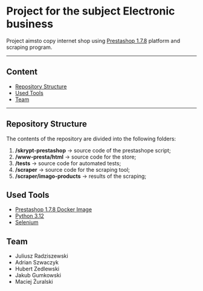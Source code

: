 # Project for the subject Electronic business

Project aimsto copy internet shop using [Prestashop 1.7.8](https://github.com/PrestaShop/PrestaShop/tree/1.7.8.x) platform and scraping program. 

---

## Content
- [Repository Structure](#repository-structure)
- [Used Tools](#used-tools)
- [Team](#team)

---

## Repository Structure
The contents of the repository are divided into the following folders:
1. **/skrypt-prestashop** -> source code of the prestashope script;
2. **/www-presta/html** -> source code for the store;
3. **/tests** -> source code for automated tests;
4. **/scraper** -> source code for the scraping tool;
5. **/scraper/imago-products** -> results of the scraping;

## Used Tools
- [Prestashop 1.7.8 Docker Image](https://github.com/PrestaShop/PrestaShop/tree/1.7.8.x)
- [Python 3.12](https://www.python.org/downloads/release/python-3120/)
- [Selenium](https://www.selenium.dev/documentation/)

## Team
- Juliusz Radziszewski
- Adrian Szwaczyk
- Hubert Zedlewski
- Jakub Gumkowski
- Maciej Żuralski
